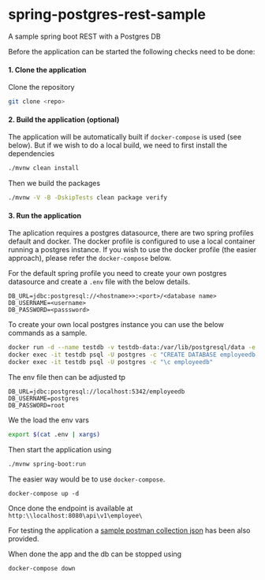 # spring-postgres-rest-sample
A sample spring boot REST with a Postgres DB 

Before the application can be started the following checks need to be done:

#### 1. Clone the application
Clone the repository
```bash
git clone <repo>
```
#### 2. Build the application (optional)
The application will be automatically built if `docker-compose` is used (see below). But if we wish to do a local build, we need to first install the dependencies
```bash
./mvnw clean install
```
Then we build the packages
```bash
./mvnw -V -B -DskipTests clean package verify
```
#### 3. Run the application
The aplication requires a postgres datasource, there are two spring profiles default and docker. The docker profile is configured to use a local container running a postgres instance. If you wish to use the docker profile (the easier approach), please refer the `docker-compose` below.

For the default spring profile you need to create your own postgres datasource and create a `.env` file with the below details.
```env
DB_URL=jdbc:postgresql://<hostname>>:<port>/<database name>
DB_USERNAME=<username>
DB_PASSWORD=<passsword>
``` 

To create your own local postgres instance you can use the below commands as a sample.
```bash
docker run -d --name testdb -v testdb-data:/var/lib/postgresql/data -e POSTGRES_PASSWORD=root -p 5432:5432 postgres:10.13
docker exec -it testdb psql -U postgres -c "CREATE DATABASE employeedb;"
docker exec -it testdb psql -U postgres -c "\c employeedb"               
```
The env file then can be adjusted tp
```env
DB_URL=jdbc:postgresql://localhost:5342/employeedb
DB_USERNAME=postgres
DB_PASSWORD=root
``` 

We the load the env vars
```bash
export $(cat .env | xargs)
```
Then start the application using
```bash
./mvnw spring-boot:run
```

The easier way would be to use `docker-compose`.
```env
docker-compose up -d
```

Once done the endpoint is available at `http:\\localhost:8080\api\v1\employee\`

For testing the application a [sample postman collection json](./EmployeeAPI.postman_collection.json) has been also provided.

When done the app and the db can be stopped using
```env
docker-compose down
```